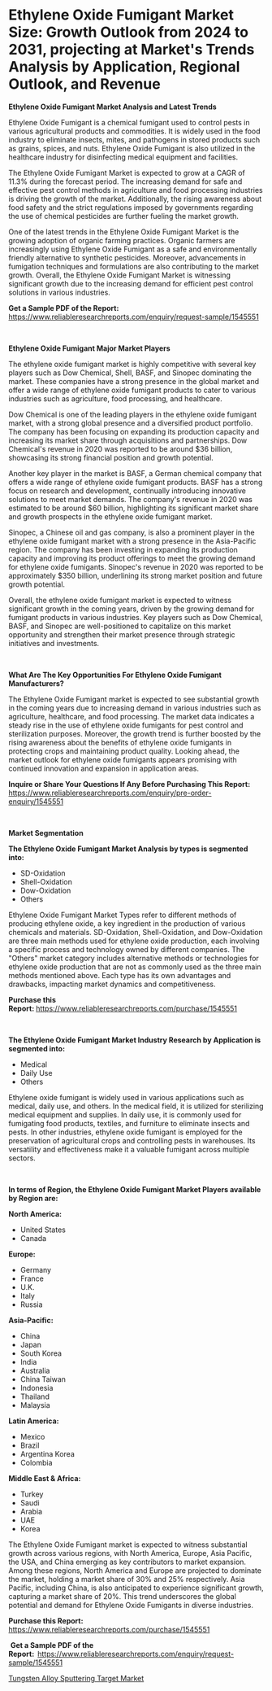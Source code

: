 <p><h1>Ethylene Oxide Fumigant Market Size: Growth Outlook from 2024 to 2031, projecting at Market's Trends Analysis by Application, Regional Outlook, and Revenue</h1></p><p><strong>Ethylene Oxide Fumigant Market Analysis and Latest Trends</strong></p>
<p><p>Ethylene Oxide Fumigant is a chemical fumigant used to control pests in various agricultural products and commodities. It is widely used in the food industry to eliminate insects, mites, and pathogens in stored products such as grains, spices, and nuts. Ethylene Oxide Fumigant is also utilized in the healthcare industry for disinfecting medical equipment and facilities.</p><p>The Ethylene Oxide Fumigant Market is expected to grow at a CAGR of 11.3% during the forecast period. The increasing demand for safe and effective pest control methods in agriculture and food processing industries is driving the growth of the market. Additionally, the rising awareness about food safety and the strict regulations imposed by governments regarding the use of chemical pesticides are further fueling the market growth.</p><p>One of the latest trends in the Ethylene Oxide Fumigant Market is the growing adoption of organic farming practices. Organic farmers are increasingly using Ethylene Oxide Fumigant as a safe and environmentally friendly alternative to synthetic pesticides. Moreover, advancements in fumigation techniques and formulations are also contributing to the market growth. Overall, the Ethylene Oxide Fumigant Market is witnessing significant growth due to the increasing demand for efficient pest control solutions in various industries.</p></p>
<p><strong>Get a Sample PDF of the Report:&nbsp;</strong> <a href="https://www.reliableresearchreports.com/enquiry/request-sample/1545551">https://www.reliableresearchreports.com/enquiry/request-sample/1545551</a></p>
<p>&nbsp;</p>
<p><strong>Ethylene Oxide Fumigant Major Market Players</strong></p>
<p><p>The ethylene oxide fumigant market is highly competitive with several key players such as Dow Chemical, Shell, BASF, and Sinopec dominating the market. These companies have a strong presence in the global market and offer a wide range of ethylene oxide fumigant products to cater to various industries such as agriculture, food processing, and healthcare.</p><p>Dow Chemical is one of the leading players in the ethylene oxide fumigant market, with a strong global presence and a diversified product portfolio. The company has been focusing on expanding its production capacity and increasing its market share through acquisitions and partnerships. Dow Chemical's revenue in 2020 was reported to be around $36 billion, showcasing its strong financial position and growth potential.</p><p>Another key player in the market is BASF, a German chemical company that offers a wide range of ethylene oxide fumigant products. BASF has a strong focus on research and development, continually introducing innovative solutions to meet market demands. The company's revenue in 2020 was estimated to be around $60 billion, highlighting its significant market share and growth prospects in the ethylene oxide fumigant market.</p><p>Sinopec, a Chinese oil and gas company, is also a prominent player in the ethylene oxide fumigant market with a strong presence in the Asia-Pacific region. The company has been investing in expanding its production capacity and improving its product offerings to meet the growing demand for ethylene oxide fumigants. Sinopec's revenue in 2020 was reported to be approximately $350 billion, underlining its strong market position and future growth potential.</p><p>Overall, the ethylene oxide fumigant market is expected to witness significant growth in the coming years, driven by the growing demand for fumigant products in various industries. Key players such as Dow Chemical, BASF, and Sinopec are well-positioned to capitalize on this market opportunity and strengthen their market presence through strategic initiatives and investments.</p></p>
<p>&nbsp;</p>
<p><strong>What Are The Key Opportunities For Ethylene Oxide Fumigant Manufacturers?</strong></p>
<p><p>The Ethylene Oxide Fumigant market is expected to see substantial growth in the coming years due to increasing demand in various industries such as agriculture, healthcare, and food processing. The market data indicates a steady rise in the use of ethylene oxide fumigants for pest control and sterilization purposes. Moreover, the growth trend is further boosted by the rising awareness about the benefits of ethylene oxide fumigants in protecting crops and maintaining product quality. Looking ahead, the market outlook for ethylene oxide fumigants appears promising with continued innovation and expansion in application areas.</p></p>
<p><strong>Inquire or Share Your Questions If Any Before Purchasing This Report:</strong> <a href="https://www.reliableresearchreports.com/enquiry/pre-order-enquiry/1545551">https://www.reliableresearchreports.com/enquiry/pre-order-enquiry/1545551</a></p>
<p>&nbsp;</p>
<p><strong>Market Segmentation</strong></p>
<p><strong>The Ethylene Oxide Fumigant Market Analysis by types is segmented into:</strong></p>
<p><ul><li>SD-Oxidation</li><li>Shell-Oxidation</li><li>Dow-Oxidation</li><li>Others</li></ul></p>
<p><p>Ethylene Oxide Fumigant Market Types refer to different methods of producing ethylene oxide, a key ingredient in the production of various chemicals and materials. SD-Oxidation, Shell-Oxidation, and Dow-Oxidation are three main methods used for ethylene oxide production, each involving a specific process and technology owned by different companies. The "Others" market category includes alternative methods or technologies for ethylene oxide production that are not as commonly used as the three main methods mentioned above. Each type has its own advantages and drawbacks, impacting market dynamics and competitiveness.</p></p>
<p><strong>Purchase this Report:&nbsp;</strong><a href="https://www.reliableresearchreports.com/purchase/1545551">https://www.reliableresearchreports.com/purchase/1545551</a></p>
<p>&nbsp;</p>
<p><strong>The Ethylene Oxide Fumigant Market Industry Research by Application is segmented into:</strong></p>
<p><ul><li>Medical</li><li>Daily Use</li><li>Others</li></ul></p>
<p><p>Ethylene oxide fumigant is widely used in various applications such as medical, daily use, and others. In the medical field, it is utilized for sterilizing medical equipment and supplies. In daily use, it is commonly used for fumigating food products, textiles, and furniture to eliminate insects and pests. In other industries, ethylene oxide fumigant is employed for the preservation of agricultural crops and controlling pests in warehouses. Its versatility and effectiveness make it a valuable fumigant across multiple sectors.</p></p>
<p>&nbsp;</p>
<p><strong>In terms of Region, the Ethylene Oxide Fumigant Market Players available by Region are:</strong></p>
<p>
    <p> <strong> North America: </strong>
        <ul>
            <li>United States</li>
            <li>Canada</li>
        </ul>
        </p> 
    <p> <strong> Europe: </strong>
        <ul>
            <li>Germany</li>
            <li>France</li>
            <li>U.K.</li>
            <li>Italy</li>
            <li>Russia</li>
        </ul>
        </p> 
    <p> <strong> Asia-Pacific: </strong>
        <ul>
            <li>China</li>
            <li>Japan</li>
            <li>South Korea</li>
            <li>India</li>
            <li>Australia</li>
            <li>China Taiwan</li>
            <li>Indonesia</li>
            <li>Thailand</li>
            <li>Malaysia</li>
        </ul>
        </p> 
    <p> <strong> Latin America: </strong>
        <ul>
            <li>Mexico</li>
            <li>Brazil</li>
            <li>Argentina Korea</li>
            <li>Colombia</li>
        </ul>
        </p> 
    <p> <strong> Middle East & Africa: </strong>
        <ul>
            <li>Turkey</li>
            <li>Saudi</li>
            <li>Arabia</li>
            <li>UAE</li>
            <li>Korea</li>
        </ul>
    </p>
    </p>
<p><p>The Ethylene Oxide Fumigant market is expected to witness substantial growth across various regions, with North America, Europe, Asia Pacific, the USA, and China emerging as key contributors to market expansion. Among these regions, North America and Europe are projected to dominate the market, holding a market share of 30% and 25% respectively. Asia Pacific, including China, is also anticipated to experience significant growth, capturing a market share of 20%. This trend underscores the global potential and demand for Ethylene Oxide Fumigants in diverse industries.</p></p>
<p><strong>Purchase this Report: </strong><a href="https://www.reliableresearchreports.com/purchase/1545551">https://www.reliableresearchreports.com/purchase/1545551</a></p>
<p>&nbsp;<strong>Get a Sample PDF of the Report:&nbsp;&nbsp;</strong><a href="https://www.reliableresearchreports.com/enquiry/request-sample/1545551">https://www.reliableresearchreports.com/enquiry/request-sample/1545551</a></p>
<p><strong></strong></p>
<p><p><a href="https://github.com/moyahfrancoestellec51j635wcx/Market-Research-Report-List-1/blob/main/tungsten-alloy-sputtering-target-market.md">Tungsten Alloy Sputtering Target Market</a></p></p>